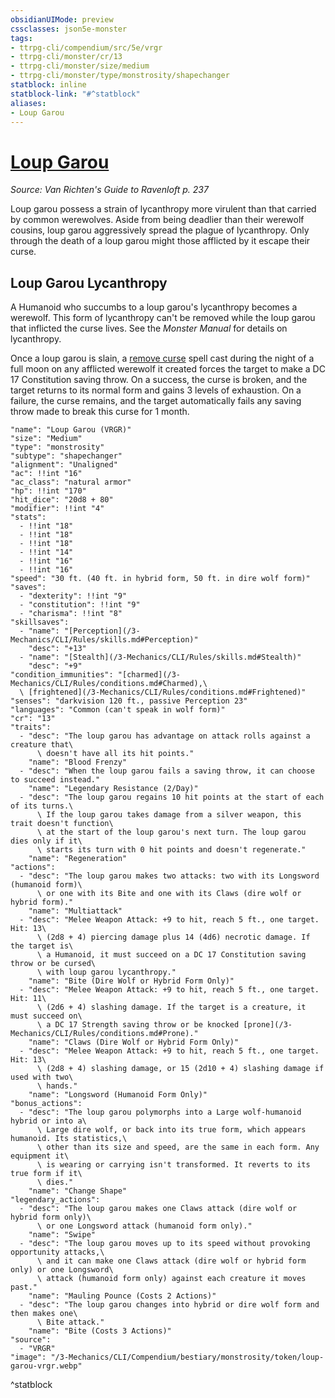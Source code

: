 ```yaml
---
obsidianUIMode: preview
cssclasses: json5e-monster
tags:
- ttrpg-cli/compendium/src/5e/vrgr
- ttrpg-cli/monster/cr/13
- ttrpg-cli/monster/size/medium
- ttrpg-cli/monster/type/monstrosity/shapechanger
statblock: inline
statblock-link: "#^statblock"
aliases:
- Loup Garou
---
```

# [Loup Garou](3-Mechanics\CLI\Compendium\bestiary\monstrosity/loup-garou-vrgr.md)
*Source: Van Richten's Guide to Ravenloft p. 237*  

Loup garou possess a strain of lycanthropy more virulent than that carried by common werewolves. Aside from being deadlier than their werewolf cousins, loup garou aggressively spread the plague of lycanthropy. Only through the death of a loup garou might those afflicted by it escape their curse.

## Loup Garou Lycanthropy

A Humanoid who succumbs to a loup garou's lycanthropy becomes a werewolf. This form of lycanthropy can't be removed while the loup garou that inflicted the curse lives. See the *Monster Manual* for details on lycanthropy.

Once a loup garou is slain, a [remove curse](/3-Mechanics/CLI/Compendium/spells/remove-curse.md) spell cast during the night of a full moon on any afflicted werewolf it created forces the target to make a DC 17 Constitution saving throw. On a success, the curse is broken, and the target returns to its normal form and gains 3 levels of exhaustion. On a failure, the curse remains, and the target automatically fails any saving throw made to break this curse for 1 month.

```statblock
"name": "Loup Garou (VRGR)"
"size": "Medium"
"type": "monstrosity"
"subtype": "shapechanger"
"alignment": "Unaligned"
"ac": !!int "16"
"ac_class": "natural armor"
"hp": !!int "170"
"hit_dice": "20d8 + 80"
"modifier": !!int "4"
"stats":
  - !!int "18"
  - !!int "18"
  - !!int "18"
  - !!int "14"
  - !!int "16"
  - !!int "16"
"speed": "30 ft. (40 ft. in hybrid form, 50 ft. in dire wolf form)"
"saves":
  - "dexterity": !!int "9"
  - "constitution": !!int "9"
  - "charisma": !!int "8"
"skillsaves":
  - "name": "[Perception](/3-Mechanics/CLI/Rules/skills.md#Perception)"
    "desc": "+13"
  - "name": "[Stealth](/3-Mechanics/CLI/Rules/skills.md#Stealth)"
    "desc": "+9"
"condition_immunities": "[charmed](/3-Mechanics/CLI/Rules/conditions.md#Charmed),\
  \ [frightened](/3-Mechanics/CLI/Rules/conditions.md#Frightened)"
"senses": "darkvision 120 ft., passive Perception 23"
"languages": "Common (can't speak in wolf form)"
"cr": "13"
"traits":
  - "desc": "The loup garou has advantage on attack rolls against a creature that\
      \ doesn't have all its hit points."
    "name": "Blood Frenzy"
  - "desc": "When the loup garou fails a saving throw, it can choose to succeed instead."
    "name": "Legendary Resistance (2/Day)"
  - "desc": "The loup garou regains 10 hit points at the start of each of its turns.\
      \ If the loup garou takes damage from a silver weapon, this trait doesn't function\
      \ at the start of the loup garou's next turn. The loup garou dies only if it\
      \ starts its turn with 0 hit points and doesn't regenerate."
    "name": "Regeneration"
"actions":
  - "desc": "The loup garou makes two attacks: two with its Longsword (humanoid form)\
      \ or one with its Bite and one with its Claws (dire wolf or hybrid form)."
    "name": "Multiattack"
  - "desc": "Melee Weapon Attack: +9 to hit, reach 5 ft., one target. Hit: 13\
      \ (2d8 + 4) piercing damage plus 14 (4d6) necrotic damage. If the target is\
      \ a Humanoid, it must succeed on a DC 17 Constitution saving throw or be cursed\
      \ with loup garou lycanthropy."
    "name": "Bite (Dire Wolf or Hybrid Form Only)"
  - "desc": "Melee Weapon Attack: +9 to hit, reach 5 ft., one target. Hit: 11\
      \ (2d6 + 4) slashing damage. If the target is a creature, it must succeed on\
      \ a DC 17 Strength saving throw or be knocked [prone](/3-Mechanics/CLI/Rules/conditions.md#Prone)."
    "name": "Claws (Dire Wolf or Hybrid Form Only)"
  - "desc": "Melee Weapon Attack: +9 to hit, reach 5 ft., one target. Hit: 13\
      \ (2d8 + 4) slashing damage, or 15 (2d10 + 4) slashing damage if used with two\
      \ hands."
    "name": "Longsword (Humanoid Form Only)"
"bonus_actions":
  - "desc": "The loup garou polymorphs into a Large wolf-humanoid hybrid or into a\
      \ Large dire wolf, or back into its true form, which appears humanoid. Its statistics,\
      \ other than its size and speed, are the same in each form. Any equipment it\
      \ is wearing or carrying isn't transformed. It reverts to its true form if it\
      \ dies."
    "name": "Change Shape"
"legendary_actions":
  - "desc": "The loup garou makes one Claws attack (dire wolf or hybrid form only)\
      \ or one Longsword attack (humanoid form only)."
    "name": "Swipe"
  - "desc": "The loup garou moves up to its speed without provoking opportunity attacks,\
      \ and it can make one Claws attack (dire wolf or hybrid form only) or one Longsword\
      \ attack (humanoid form only) against each creature it moves past."
    "name": "Mauling Pounce (Costs 2 Actions)"
  - "desc": "The loup garou changes into hybrid or dire wolf form and then makes one\
      \ Bite attack."
    "name": "Bite (Costs 3 Actions)"
"source":
  - "VRGR"
"image": "/3-Mechanics/CLI/Compendium/bestiary/monstrosity/token/loup-garou-vrgr.webp"
```
^statblock